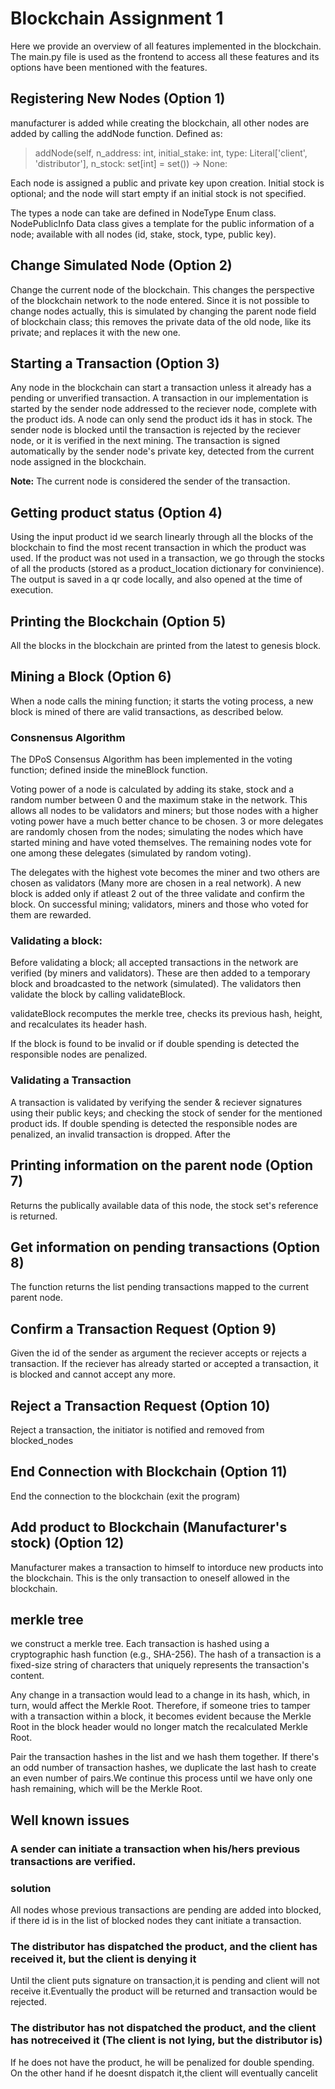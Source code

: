 # Blockchain Assignment 1

Here we provide an overview of all features implemented in the blockchain. The main.py file is used as the frontend to access all these features and its options have been mentioned with the features.

## Registering New Nodes (Option 1)
manufacturer is added while creating the blockchain, all other nodes are added by calling the addNode function. Defined as:

> addNode(self, n_address: int, initial_stake: int, type: Literal['client', 'distributor'], n_stock: set[int] = set()) -> None:

Each node is assigned a public and private key upon creation. Initial stock is optional; and the node will start empty if an initial stock is not specified.

The types a node can take are defined in NodeType Enum class. NodePublicInfo Data class gives a template for the public information of a node; available with all nodes (id, stake, stock, type, public key). 

## Change Simulated Node (Option 2)
Change the current node of the blockchain. This changes the perspective of the blockchain network to the node entered. Since it is not possible to change nodes actually, this is simulated by changing the parent node field of blockchain class; this removes the private data of the old node, like its private; and replaces it with the new one.

## Starting a Transaction (Option 3)
Any node in the blockchain can start a transaction unless it already has a pending or unverified transaction. A transaction in our implementation is started by the sender node addressed to the reciever node, complete with the product ids. A node can only send the product ids it has in stock. The sender node is blocked until the transaction is rejected by the reciever node, or it is verified in the next mining. The transaction is signed automatically by the sender node's private key, detected from the current node assigned in the blockchain.

**Note:** The current node is considered the sender of the transaction.

## Getting product status (Option 4)
Using the input product id we search linearly through all the blocks of the blockchain to find the most recent transaction in which the product was used. If the product was not used in a transaction, we go through the stocks of all the products (stored as a product_location dictionary for convinience). The output is saved in a qr code locally, and also opened at the time of execution.

## Printing the Blockchain (Option 5)
All the blocks in the blockchain are printed from the latest to genesis block.

## Mining a Block (Option 6)
When a node calls the mining function; it starts the voting process, a new block is mined of there are valid transactions, as described below.

### Consnensus Algorithm
The DPoS Consensus Algorithm has been implemented in the voting function; defined inside the mineBlock function. 

Voting power of a node is calculated by adding its stake, stock and a random number between 0 and the maximum stake in the network. This allows all nodes to be validators and miners; but those nodes with a higher voting power have a much better chance to be chosen. 3 or more delegates are randomly chosen from the nodes; simulating the nodes which have started mining and have voted themselves. The remaining nodes vote for one among these delegates (simulated by random voting).

The delegates with the highest vote becomes the miner and two others are chosen as validators (Many more are chosen in a real network). A new block is added only if atleast 2 out of the three validate and confirm the block. On successful mining; validators, miners and those who voted for them are rewarded.

### Validating a block:
Before validating a block; all accepted transactions in the network are verified (by miners and validators). These are then added to a temporary block and broadcasted to the network (simulated). The validators then validate the block by calling validateBlock.

  validateBlock recomputes the merkle tree, checks its previous hash, height, and recalculates its header hash.

  If the block is found to be invalid or if double spending is detected the responsible nodes are penalized.

### Validating a Transaction
A transaction is validated by verifying the sender & reciever signatures using their public keys; and checking the stock of sender for the mentioned product ids. If double spending is detected the responsible nodes are penalized, an invalid transaction is dropped. After the  

## Printing information on the parent node (Option 7)
Returns the publically available data of this node, the stock set's reference is returned.

## Get information on pending transactions (Option 8)
The function returns the list pending transactions mapped to the current parent node.

## Confirm a Transaction Request (Option 9)
Given the id of the sender as argument the reciever accepts or rejects a transaction. If the reciever has already started or accepted a transaction, it is blocked and cannot accept any more.

## Reject a Transaction Request (Option 10)
Reject a transaction, the initiator is notified and removed from blocked_nodes

## End Connection with Blockchain (Option 11)
End the connection to the blockchain (exit the program)

## Add product to Blockchain (Manufacturer's stock) (Option 12)
Manufacturer makes a transaction to himself to intorduce new products into the blockchain. This is the only transaction to oneself allowed in the blockchain.

## merkle tree
we construct a merkle tree.
Each transaction is hashed using a cryptographic hash function (e.g., SHA-256). The hash of a transaction is a fixed-size string of characters that uniquely represents the transaction's content.

Any change in a transaction would lead to a change in its hash, which, in turn, would affect the Merkle Root. Therefore, if someone tries to tamper with a transaction within a block, it becomes evident because the Merkle Root in the block header would no longer match the recalculated Merkle Root.

Pair the transaction hashes in the list and we hash them together. If there's an odd number of transaction hashes, we duplicate the last hash to create an even number of pairs.We continue this process until we have only one hash remaining, which will be the Merkle Root.

## Well known issues
### A sender can initiate a transaction when his/hers previous transactions are verified.

### solution

All nodes whose previous transactions are pending are added into blocked, if there id is in the list of blocked nodes they cant initiate a transaction.

### The distributor has dispatched the product, and the client has received it, but the client is denying it  
 Until the client puts signature on transaction,it is pending and client will not receive it.Eventually the product will be returned and transaction would be rejected.

### The distributor has not dispatched the product, and the client has notreceived it (The client is not lying, but the distributor is)
If he does not have the product, he will be penalized for double spending.
On the other hand if he doesnt dispatch it,the client will eventually cancelit